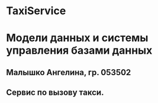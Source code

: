 # TaxiService

# Модели данных и системы управления базами данных
## Малышко Ангелина, гр. 053502
## Сервис по вызову такси.
